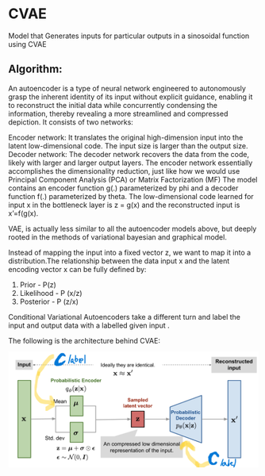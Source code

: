 # CVAE
Model that Generates inputs for particular outputs in a sinosoidal function using CVAE

## Algorithm:
An autoencoder is a type of neural network engineered to autonomously grasp the inherent identity of its input without explicit guidance, enabling it to reconstruct the initial data while concurrently condensing the information, thereby revealing a more streamlined and compressed depiction.
It consists of two networks:

Encoder network: It translates the original high-dimension input into the latent low-dimensional code. The input size is larger than the output size.
Decoder network: The decoder network recovers the data from the code, likely with larger and larger output layers.
The encoder network essentially accomplishes the dimensionality reduction, just like how we would use Principal Component Analysis (PCA) or Matrix Factorization (MF)
The model contains an encoder function g(.) parameterized by phi and a decoder function f(.) parameterized by theta. The low-dimensional code learned for input x in the bottleneck layer is z = g(x) and the reconstructed input is x’=f(g(x).

VAE, is actually less similar to all the autoencoder models above, but deeply rooted in the methods of variational bayesian and graphical model.

Instead of mapping the input into a fixed vector z, we want to map it into a distribution.The relationship between the data input x and the latent encoding vector x can be fully defined by:

1. Prior - P(z)
2. Likelihood - P (x/z)
3. Posterior - P (z/x)

Conditional Variational Autoencoders take a different turn and label the input and output data with a labelled given input .


The following is the architecture behind CVAE:

![architecture](vae-gaussian.png)
